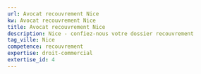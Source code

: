```yaml
---
url: Avocat recouvrement Nice
kw: Avocat recouvrement Nice
title: Avocat recouvrement Nice
description: Nice - confiez-nous votre dossier recouvrement
tag_ville: Nice
competence: recouvrement
expertise: droit-commercial
extertise_id: 4
---
```

